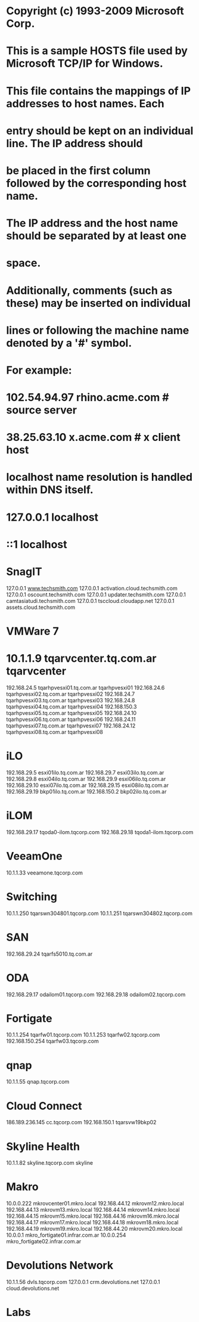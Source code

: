# Copyright (c) 1993-2009 Microsoft Corp.
#
# This is a sample HOSTS file used by Microsoft TCP/IP for Windows.
#
# This file contains the mappings of IP addresses to host names. Each
# entry should be kept on an individual line. The IP address should
# be placed in the first column followed by the corresponding host name.
# The IP address and the host name should be separated by at least one
# space.
#
# Additionally, comments (such as these) may be inserted on individual
# lines or following the machine name denoted by a '#' symbol.
#
# For example:
#
#      102.54.94.97     rhino.acme.com          # source server
#       38.25.63.10     x.acme.com              # x client host

# localhost name resolution is handled within DNS itself.
#	127.0.0.1       localhost
#	::1             localhost

# SnagIT
127.0.0.1			www.techsmith.com
127.0.0.1			activation.cloud.techsmith.com
127.0.0.1			oscount.techsmith.com
127.0.0.1			updater.techsmith.com
127.0.0.1			camtasiatudi.techsmith.com
127.0.0.1			tsccloud.cloudapp.net
127.0.0.1			assets.cloud.techsmith.com

# VMWare 7
# 10.1.1.9			tqarvcenter.tq.com.ar	tqarvcenter
192.168.24.5		tqarhpvesxi01.tq.com.ar	tqarhpvesxi01
192.168.24.6		tqarhpvesxi02.tq.com.ar	tqarhpvesxi02
192.168.24.7		tqarhpvesxi03.tq.com.ar	tqarhpvesxi03
192.168.24.8		tqarhpvesxi04.tq.com.ar	tqarhpvesxi04
192.168.150.3		tqarhpvesxi05.tq.com.ar	tqarhpvesxi05
192.168.24.10		tqarhpvesxi06.tq.com.ar	tqarhpvesxi06
192.168.24.11		tqarhpvesxi07.tq.com.ar	tqarhpvesxi07
192.168.24.12		tqarhpvesxi08.tq.com.ar	tqarhpvesxi08

# iLO
192.168.29.5        esxi01ilo.tq.com.ar
192.168.29.7        esxi03ilo.tq.com.ar
192.168.29.8        esxi04ilo.tq.com.ar
192.168.29.9        esxi06ilo.tq.com.ar
192.168.29.10       esxi07ilo.tq.com.ar
192.168.29.15       esxi08ilo.tq.com.ar
192.168.29.19       bkp01ilo.tq.com.ar
192.168.150.2       bkp02ilo.tq.com.ar

# iLOM
192.168.29.17		tqoda0-ilom.tqcorp.com
192.168.29.18		tqoda1-ilom.tqcorp.com

# VeeamOne
10.1.1.33			veeamone.tqcorp.com

# Switching
10.1.1.250          tqarswn304801.tqcorp.com
10.1.1.251          tqarswn304802.tqcorp.com

# SAN
192.168.29.24       tqarfs5010.tq.com.ar

# ODA
192.168.29.17       odailom01.tqcorp.com
192.168.29.18       odailom02.tqcorp.com

# Fortigate
10.1.1.254          tqarfw01.tqcorp.com
10.1.1.253          tqarfw02.tqcorp.com
192.168.150.254     tqarfw03.tqcorp.com

# qnap
10.1.1.55           qnap.tqcorp.com

# Cloud Connect
186.189.236.145		cc.tqcorp.com
192.168.150.1		tqarsvw19bkp02

# Skyline Health
10.1.1.82           skyline.tqcorp.com skyline

# Makro
10.0.0.222		mkrovcenter01.mkro.local
192.168.44.12	mkrovm12.mkro.local
192.168.44.13	mkrovm13.mkro.local
192.168.44.14	mkrovm14.mkro.local
192.168.44.15	mkrovm15.mkro.local
192.168.44.16	mkrovm16.mkro.local
192.168.44.17	mkrovm17.mkro.local
192.168.44.18	mkrovm18.mkro.local
192.168.44.19	mkrovm19.mkro.local
192.168.44.20	mkrovm20.mkro.local
10.0.0.1		mkro_fortigate01.infrar.com.ar
10.0.0.254		mkro_fortigate02.infrar.com.ar

# Devolutions Network
10.1.1.56			dvls.tqcorp.com
127.0.0.1			crm.devolutions.net
127.0.0.1			cloud.devolutions.net

# Labs
